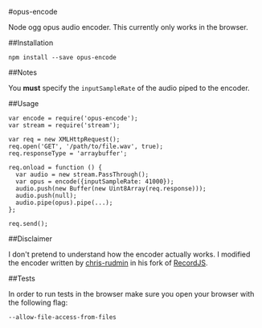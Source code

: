 #opus-encode

Node ogg opus audio encoder. This currently only works in the browser.

##Installation

    npm install --save opus-encode

##Notes

You **must** specify the `inputSampleRate` of the audio piped to the encoder.

##Usage

    var encode = require('opus-encode');
    var stream = require('stream');

    var req = new XMLHttpRequest();
    req.open('GET', '/path/to/file.wav', true);
    req.responseType = 'arraybuffer';

    req.onload = function () {
      var audio = new stream.PassThrough();
      var opus = encode({inputSampleRate: 41000});
      audio.push(new Buffer(new Uint8Array(req.response)));
      audio.push(null);
      audio.pipe(opus).pipe(...);
    };

    req.send();

##Disclaimer

I don't pretend to understand how the encoder actually works.
I modified the encoder written by [chris-rudmin](https://github.com/chris-rudmin) in his fork of [RecordJS](https://github.com/chris-rudmin/Recorderjs).

##Tests

In order to run tests in the browser make sure you open your browser with the following flag:

    --allow-file-access-from-files
